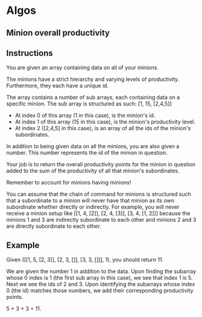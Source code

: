 # Algos

## Minion overall productivity

## Instructions

You are given an array containing data on all of your minions.

The minions have a strict hierarchy and varying levels of productivity. Furthermore, they each have a unique id.

The array contains a number of sub arrays, each containing data on a specific minion. The sub array is structured as such:
[1, 15, [2,4,5]]
- At index 0 of this array (1 in this case), is the minion's id.
- At index 1 of this array (15 in this case), is the minion's productivity level.
- At index 2 ([2,4,5] in this case), is an array of all the ids of the minion's subordinates.

In addition to being given data on all the minions, you are also given a number. This number represents the id of the minion in question.

Your job is to return the overall productivity points for the minion in question added to the sum of the productivity of all that minion's subordinates.

Remember to account for minions having minions!

You can assume that the chain of command for minions is structured such that a subordinate to a minion will never have that minion as its own subordinate whether directly or indirectly. For example, you will never receive a minion setup like [[1, 4, [2]], [2, 4, [3]], [3, 4, [1, 2]]] because the minions 1 and 3 are indirectly subordinate to each other and minions 2 and 3 are directly subordinate to each other.


## Example
Given ([[1, 5, [2, 3]], [2, 3, []], [3, 3, []]], 1), you should return 11.

We are given the number 1 in addition to the data. Upon finding the subarray whose 0 index is 1 (the first sub array in this case), we see that index 1 is 5. Next we see the ids of 2 and 3. Upon identifying the subarrays whose index 0 (the id) matches those numbers, we add their corresponding productivity points.

5 + 3 + 3 = 11.